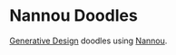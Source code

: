 # Nannou Doodles
[Generative Design](http://www.generative-gestaltung.de/) doodles using [Nannou](https://nannou.cc).
